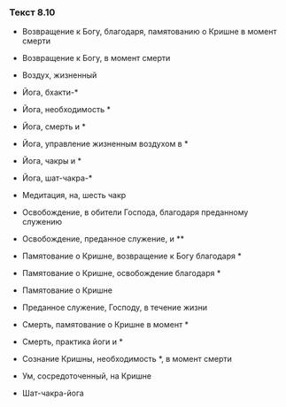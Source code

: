 ### Текст 8.10

- Возвращение к Богу, благодаря, памятованию о Кришне в момент смерти

- Возвращение к Богу, в момент смерти

- Воздух, жизненный

- Йога, бхакти-*

- Йога, необходимость *

- Йога, смерть и *

- Йога, управление жизненным воздухом в *

- Йога, чакры и *

- Йога, шат-чакра-*

- Медитация, на, шесть чакр

- Освобождение, в обители Господа, благодаря преданному служению

- Освобождение, преданное служение, и **

- Памятование о Кришне, возвращение к Богу благодаря *

- Памятование о Кришне, освобождение благодаря *

- Памятование о Кришне

- Преданное служение, Господу, в течение жизни

- Смерть, памятование о Кришне в момент *

- Смерть, практика йоги и *

- Сознание Кришны, необходимость *, в момент смерти

- Ум, сосредоточенный, на Кришне

- Шат-чакра-йога
	
